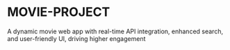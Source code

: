 # MOVIE-PROJECT
A dynamic movie web app with real-time API integration, enhanced search, and user-friendly UI, driving higher engagement
